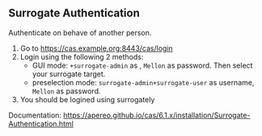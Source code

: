 ## Surrogate Authentication

Authenticate on behave of another person.

1. Go to https://cas.example.org:8443/cas/login
2. Login using the following 2 methods:
    - GUI mode: `+surrogate-admin` as , `Mellon` as password. Then select your surrogate target.
    - preselection mode: `surrogate-admin+surrogate-user` as username, `Mellon` as password.
3. You should be logined using surrogately

Documentation: https://apereo.github.io/cas/6.1.x/installation/Surrogate-Authentication.html